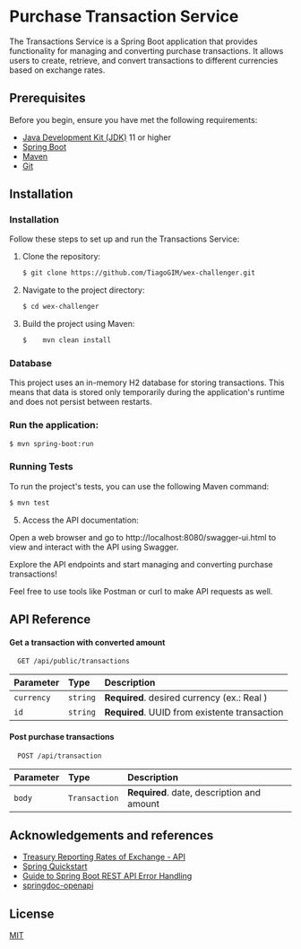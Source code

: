 
# Purchase Transaction Service

The Transactions Service is a Spring Boot application that provides functionality for managing and converting purchase transactions. It allows users to create, retrieve, and convert transactions to different currencies based on exchange rates.

## Prerequisites

Before you begin, ensure you have met the following requirements:

- [Java Development Kit (JDK)](https://www.oracle.com/java/technologies/javase-downloads.html) 11 or higher
- [Spring Boot](https://spring.io/projects/spring-boot)
- [Maven](https://maven.apache.org/)
- [Git](https://git-scm.com/)
## Installation

### Installation

Follow these steps to set up and run the Transactions Service:

1. Clone the repository:

   ```bash
   $ git clone https://github.com/TiagoGIM/wex-challenger.git
   ```
2. Navigate to the project directory:
    ```bash
    $ cd wex-challenger

    ```
3. Build the project using Maven:

    ```bash
    $    mvn clean install
    ```
### Database

This project uses an in-memory H2 database for storing transactions. This means that data is stored only temporarily during the application's runtime and does not persist between restarts.

### Run the application:
    

 ```bash
$ mvn spring-boot:run

```

### Running Tests

To run the project's tests, you can use the following Maven command:

```bash
$ mvn test
```

5. Access the API documentation:

Open a web browser and go to http://localhost:8080/swagger-ui.html to view and interact with the API using Swagger.

Explore the API endpoints and start managing and converting purchase transactions!

Feel free to use tools like Postman or curl to make API requests as well.

## API Reference

#### Get a transaction with converted amount

```http
  GET /api/public/transactions
```

| Parameter | Type     | Description                |
| :-------- | :------- | :------------------------- |
| `currency` | `string` | **Required**. desired currency (ex.: Real ) |
| `id` | `string` | **Required**. UUID from existente transaction |

#### Post purchase transactions

```http
  POST /api/transaction
```

| Parameter | Type     | Description                       |
| :-------- | :------- | :-------------------------------- |
| `body`      | `Transaction` | **Required**. date, description and amount |




## Acknowledgements and references
 - [Treasury Reporting Rates of Exchange - API](https://fiscaldata.treasury.gov/api-documentation/)
 - [Spring Quickstart](https://spring.io/quickstart)
 - [Guide to Spring Boot REST API Error Handling](https://www.toptal.com/java/spring-boot-rest-api-error-handling#:~:text=ExceptionHandler%20is%20a%20Spring%20annotation,thrown%20within%20this%20controller%20only.)
 - [springdoc-openapi](https://springdoc.org/)


## License

[MIT](https://choosealicense.com/licenses/mit/)

